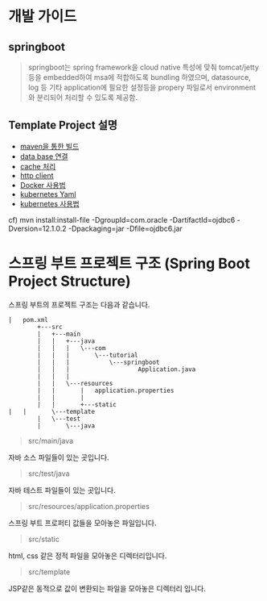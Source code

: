# 개발 가이드

## springboot
> springboot는 spring framework을 cloud native 특성에 맞춰 tomcat/jetty 등을 embedded하여
> msa에 적합하도록 bundling 하였으며, datasource, log 등 기타 application에 필요한 설정등을
> propery 파일로서 environment와 분리되어 처리할 수 있도록 제공함.

## Template Project 설명

- [maven을 통한 빌드](doc/maven.md)
- [data base 연결](doc/jdbc.md)
- [cache 처리](doc/cache.md)
- [http client](doc/http.md)
- [Docker 사용법](doc/docker.md)
- [kubernetes Yaml](doc/yaml.md)
- [kubernetes 사용법](doc/kubectl.md)


cf) mvn install:install-file -DgroupId=com.oracle -DartifactId=ojdbc6 -Dversion=12.1.0.2 -Dpackaging=jar -Dfile=ojdbc6.jar


# 스프링 부트 프로젝트 구조 (Spring Boot Project Structure) 

스프링 부트의 프로젝트 구조는 다음과 같습니다.
```
|   pom.xml
        +---src
        |   +---main
        |   |   +---java
        |   |   |   \---com
        |   |   |       \---tutorial
        |   |   |           \---springboot
        |   |   |                   Application.java
        |   |   |
        |   |   \---resources
        |   |       |   application.properties
        |   |       |
        |   |       +---static
|   |       \---template
        |   \---test
        |       \---java
```

> src/main/java

 자바 소스 파일들이 있는 곳입니다.

> src/test/java 

 자바 테스트 파일들이 있는 곳입니다.

> src/resources/application.properties

 스프링 부트 프로퍼티 값들을 모아놓은 파일입니다.

> src/static 

 html, css 같은 정적 파일을 모아놓은 디렉터리입니다.

> src/template

 JSP같은 동적으로 값이 변환되는 파일을 모아놓은 디렉터리 입니다.

